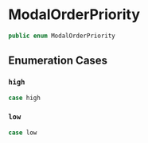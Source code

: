 # ModalOrderPriority

``` swift
public enum ModalOrderPriority 
```

## Enumeration Cases

### `high`

``` swift
case high
```

### `low`

``` swift
case low
```
